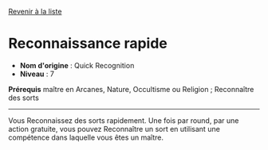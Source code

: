 [Revenir à la liste](..)

# Reconnaissance rapide

 * **Nom d'origine** : Quick Recognition
 * **Niveau** : 7


<p><strong>Prérequis</strong> maître en Arcanes, Nature, Occultisme ou Religion ; Reconnaître des sorts</p>
<hr>
<p>Vous Reconnaissez des sorts rapidement. Une fois par round, par une action gratuite, vous pouvez Reconnaître un sort en utilisant une compétence dans laquelle vous êtes un maître.</p>